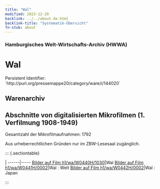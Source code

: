 ```yaml
---
title: "Wal"
modified: 2023-12-29
backlink: ../../about.de.html
backlink-title: "Systematik-Übersicht"
fn-stub: about
---
```


### Hamburgisches Welt-Wirtschafts-Archiv (HWWA)

# Wal

<div class="hint">Persistent Identifier: `http://purl.org/pressemappe20/category/ware/i/144020`</div>







## Warenarchiv





<a id="filmsections">


## Abschnitte von digitalisierten Mikrofilmen (1. Verfilmung 1908-1949)

Gesamtzahl der Mikrofilmaufnahmen: 1792

Aus urheberrechtlichen Gründen nur im ZBW-Lesesaal zugänglich.



::: {.sectiontable}

 |
 ------|-----
<a class="btn" href="https://pm20.zbw.eu/film/h1/wa/W0440H/1030" rel="nofollow">Bilder auf Film h1/wa/W0440H/1030</a>|Wal
<a class="btn" href="https://pm20.zbw.eu/film/h1/wa/W0441H/0002" rel="nofollow">Bilder auf Film h1/wa/W0441H/0002</a>|Wal : Welt
<a class="btn" href="https://pm20.zbw.eu/film/h1/wa/W0442H/0002" rel="nofollow">Bilder auf Film h1/wa/W0442H/0002</a>|Wal : Japan

:::














